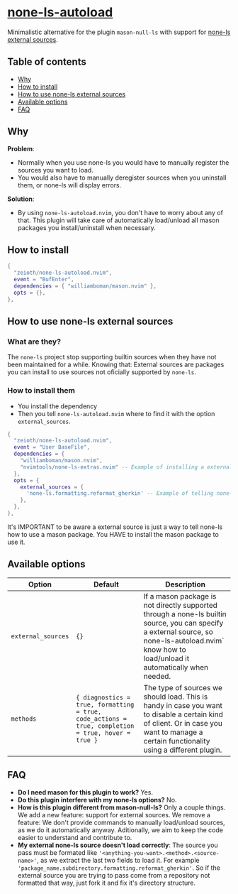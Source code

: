 # [none-ls-autoload](https://github.com/Zeioth/none-ls-autoload.nvim)
Minimalistic alternative for the plugin `mason-null-ls` with support for [none-ls](https://github.com/nvimtools/none-ls.nvim) [external sources](https://github.com/nvimtools/none-ls-extras.nvim?tab=readme-ov-file#related-projects).

## Table of contents

- [Why](#why)
- [How to install](#how-to-install)
- [How to use none-ls external sources](#how-to-use-none-ls-external-sources)
- [Available options](#available-options)
- [FAQ](#faq)

## Why
**Problem**:
* Normally when you use none-ls you would have to manually register the sources you want to load.
* You would also have to manually deregister sources when you uninstall them, or none-ls will display errors.

**Solution**:
* By using `none-ls-autoload.nvim`, you don't have to worry about any of that. This plugin will take care of automatically load/unload all mason packages you install/uninstall when necessary.

## How to install

```lua
{
  "zeioth/none-ls-autoload.nvim",
  event = "BufEnter",
  dependencies = { "williamboman/mason.nvim" },
  opts = {},
},
```

## How to use none-ls external sources
### What are they?

The `none-ls` project stop supporting builtin sources when they have not been maintained for a while. Knowing that: External sources are packages you can install to use sources not oficially supported by `none-ls`.

### How to install them

* You install the dependency
* Then you tell `none-ls-autoload.nvim` where to find it with the option `external_sources`.

```lua
{
  "zeioth/none-ls-autoload.nvim",
  event = "User BaseFile",
  dependencies = {
    "williamboman/mason.nvim",
    "nvimtools/none-ls-extras.nvim" -- Example of installing a external sources library.
  },
  opts = {
    external_sources = {
      'none-ls.formatting.reformat_gherkin' -- Example of telling none-ls-autoload where to find a external source.
    },
  },
},
```

It's IMPORTANT to be aware a external source is just a way to tell none-ls how to use a mason package. You HAVE to install the mason package to use it.

## Available options

| Option | Default | Description|
|--|--|--|
| `external_sources` | `{}` | If a mason package is not directly supported through a none-ls builtin source, you can specify a external source, so none-ls-autoload.nvim` know how to load/unload it automatically when needed. |
| `methods` | `{ diagnostics = true, formatting = true, code_actions = true, completion = true, hover = true }` | The type of sources we should load. This is handy in case you want to disable a certain kind of client. Or in case you want to manage a certain functionality using a different plugin. |

## FAQ

* **Do I need mason for this plugin to work?** Yes.
* **Do this plugin interfere with my none-ls options?** No.
* **How is this plugin different from mason-null-ls?** Only a couple things. We add a new feature: support for external sources. We remove a feature: We don't provide commands to manually load/unload sources, as we do it automatically anyway. Aditionally, we aim to keep the code easier to understand and contribute to.
* **My external none-ls source doesn't load correctly**: The source you pass must be formated like `'<anything-you-want>.<method>.<source-name>'`, as we extract the last two fields to load it. For example `'package_name.subdirectory.formatting.reformat_gherkin'`. So if the external source you are trying to pass come from a repository not formatted that way, just fork it and fix it's directory structure.
